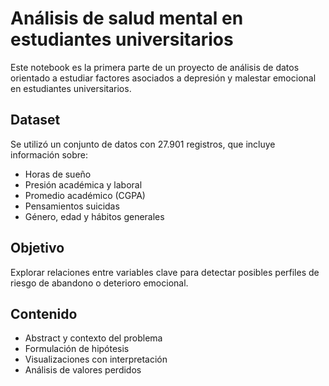 # Análisis de salud mental en estudiantes universitarios

Este notebook es la primera parte de un proyecto de análisis de datos orientado a estudiar factores asociados a depresión y malestar emocional en estudiantes universitarios.

## Dataset
Se utilizó un conjunto de datos con 27.901 registros, que incluye información sobre:
- Horas de sueño
- Presión académica y laboral
- Promedio académico (CGPA)
- Pensamientos suicidas
- Género, edad y hábitos generales

## Objetivo
Explorar relaciones entre variables clave para detectar posibles perfiles de riesgo de abandono o deterioro emocional.

## Contenido
- Abstract y contexto del problema
- Formulación de hipótesis
- Visualizaciones con interpretación
- Análisis de valores perdidos
